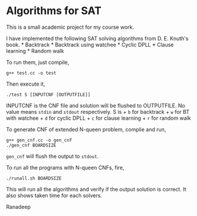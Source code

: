Algorithms for SAT
==================

This is a small academic project for my course work.

I have implemented the following SAT solving algorithms from D. E. Knuth's book.
    * Backtrack
    * Backtrack using watchee
    * Cyclic DPLL
    * Clause learning
    * Random walk

To run them, just compile,

    g++ test.cc -o test

Then execute it,

    ./test S [INPUTCNF [OUTPUTFILE]]

INPUTCNF is the CNF file and solution will be flushed to OUTPUTFILE. No value means `stdin` and `stdout` respectively.
S is 
    + `b` for backtrack
    + `w` for BT with watchee
    + `d` for cyclic DPLL
    + `c` for clause learning
    + `r` for random walk

To generate CNF of extended N-queen problem, complie and run,

    g++ gen_cnf.cc -o gen_cnf
    ./gen_cnf BOARDSIZE

`gen_cnf` will flush the output to `stdout`.

To run all the programs with N-queen CNFs, fire,

    ./runall.sh BOARDSIZE

This will run all the algorithms and verify if the output solution is correct.
It also shows taken time for each solvers.

Ranadeep